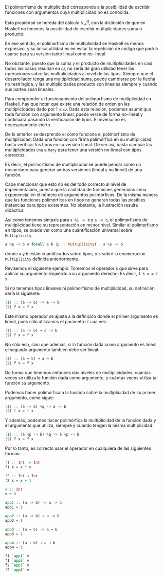 El polimorfismo de multiplicidad corresponde a la posibilidad de escribir funciones con argumentos cuya multiplicidad no es conocida.

Esta propiedad se hereda del cálculo $\lambda_{\rightarrow}^q$, con la distinción de que en Haskell no tenemos la posibilidad de escribir multiplicidades suma o producto.

En ese sentido, el polimorfismo de multiplicidad en Haskell es menos expresivo, y su única utilidad es en evitar la repetición de código que podría usarse para su versión tanto lineal como no-lineal.

No obstante, puesto que la suma y el producto de multiplicidades en casi todos los casos resultan en $\omega$, no sería de gran utilidad tener las operaciones sobre las multiplicidades al nivel de los tipos. Siempre que el desarrollador tenga una multiplicidad suma, puede cambiarse por la flecha no restringida, y las multiplicidades producto son lineales siempre y cuando sus partes sean lineales.

Para comprender el funcionamiento del polimorfismo de multiplicidad en Haskell, hay que notar que existe una relación de orden en las multiplicidades dado por $1 \leq \omega$. Dada esta relación, podemos asumir que toda función con argumento lineal, puede verse de forma no-lineal y continuará pasando la verificación de tipos. El inverso no es necesariamente cierto.

De lo anterior se desprende el cómo funciona el polimorfismo de multiplicidad. Dada una función con firma polimórfica en su multiplicidad, basta verificar los tipos en su versión lineal. De ser así, basta cambiar las multiplicidades `One` a `Many` para tener una versión no-lineal con tipos correctos.

Es decir, el polimorfismo de multiplicidad se puede pensar como un mecanismo para generar ambas versiones (lineal y no lineal) de una función.

Cabe mencionar que esto no es del todo correcto al nivel de implementación, puesto que la cantidad de funciones generadas sería exponencial en el número de argumentos polimórficos. De la misma manera que las funciones polimórficas en tipos no generan todas las posibles instancias para tipos existentes. No obstante, la ilustración resulta didáctica.

Así como tenemos sintaxis para `a %1 -> b` y `a -> b`, el polimorfismo de multiplicidad tiene su representación en menor nivel. Similar al polimorfismo en tipos, se puede ver como una cuantificación universal sobre `Multiplicity`.

```haskell
a %p -> b ≡ forall a b (p :: Multiplicity) . a %p -> b
```

donde `a` y `b` están cuantificados sobre tipos, y `p` sobre la enumeración `Multiplicity` definida anteriormente.

Revisemos el siguiente ejemplo. Tomemos el operador `$` que sirve para aplicar su argumento izquierdo a su argumento derecho. Es decir, `f $ x ≡ f x`.

Si no tenemos tipos lineales ni polimorfismo de multiplicidad, su definición sería la siguiente:

```haskell
($) :: (a -> b) -> a -> b
($) f x = f x
```

Este mismo operador se ajusta a la definición donde el primer argumento es lineal, pues sólo utilizamos el parámetro `f` una vez:

```haskell
($) :: (a -> b) ⊸ a -> b
($) f x = f x
```

No sólo eso, sino que además, si la función dada como argumento es lineal, el segundo argumento también debe ser lineal:

```haskell
($) :: (a ⊸ b) ⊸ a ⊸ b
($) f x = f x
```

De forma que tenemos entonces dos niveles de multiplicidades: cuántas veces se utiliza la función dada como argumento, y cuántas veces utiliza tal función su argumento.

Podemos hacer polimórfica a la función sobre la multiplicidad de su primer argumento, como sigue:

```haskell
($) :: (a -> b) %q -> a -> b
($) f x = f x
```

Y además, podemos hacer polimórfica la multiplicidad de la función dada y el argumento que utiliza, siempre y cuando tengan la misma multiplicidad:

```haskell
($) :: (a %p -> b) %q -> a %p -> b
($) f x = f x
```

Por lo tanto, es correcto usar el operador en cualquiera de las siguientes formas:

```haskell
f1 :: Int -> Int
f1 x = x * x

f2 :: Int ⊸ Int
f2 x = x + 1

v :: Int
v = 5

app1 :: (a -> b) -> a -> b
app1 = $

app2 :: (a -> b) ⊸ a -> b
app2 = $

app3 :: (a ⊸ b) -> a ⊸ b
app3 = $

app4 :: (a ⊸ b) ⊸ a ⊸ b
app4 = $

f1 `app1` v
f1 `app2` v
f2 `app3` v
f2 `app4` v
```